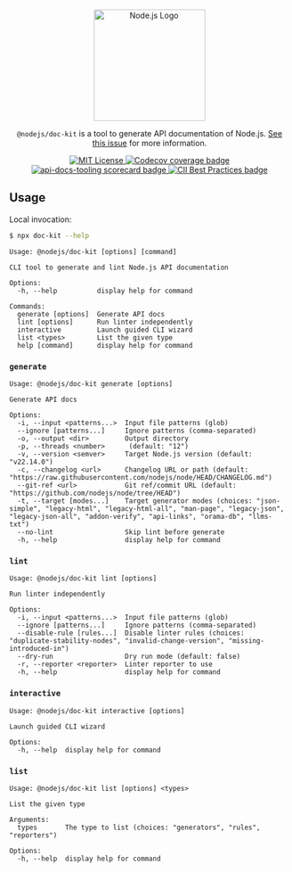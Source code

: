 <p align="center">
  <br />
  <a href="https://nodejs.org">
    <picture>
      <source media="(prefers-color-scheme: dark)" srcset="https://nodejs.org/static/logos/nodejsLight.svg">
      <img src="https://nodejs.org/static/logos/nodejsDark.svg" width="200px" alt="Node.js Logo">
    </picture>
  </a>
</p>

<p align="center">
  <code>@nodejs/doc-kit</code> is a tool to generate API documentation of Node.js. <a href="https://github.com/nodejs/node/issues/52343">See this issue</a> for more information.
</p>

<p align="center">
  <a title="MIT License" href="LICENSE">
    <img src="https://img.shields.io/badge/license-MIT-blue" alt="MIT License" />
  </a>
  <a href="https://codecov.io/gh/nodejs/api-docs-tooling" >
    <img src="https://codecov.io/gh/nodejs/api-docs-tooling/graph/badge.svg?token=TZRUKKDICU" alt="Codecov coverage badge"/>
  </a>
  <a title="scorecard" href="https://securityscorecards.dev/viewer/?uri=github.com/nodejs/api-docs-tooling">
    <img src="https://api.securityscorecards.dev/projects/github.com/nodejs/api-docs-tooling/badge" alt="api-docs-tooling scorecard badge" />
  </a>
  <a href="https://www.bestpractices.dev/projects/29">
    <img src="https://www.bestpractices.dev/projects/29/badge" alt="CII Best Practices badge">
  </a>
</p>

## Usage

Local invocation:

```sh
$ npx doc-kit --help
```

```
Usage: @nodejs/doc-kit [options] [command]

CLI tool to generate and lint Node.js API documentation

Options:
  -h, --help          display help for command

Commands:
  generate [options]  Generate API docs
  lint [options]      Run linter independently
  interactive         Launch guided CLI wizard
  list <types>        List the given type
  help [command]      display help for command
```

### `generate`

```
Usage: @nodejs/doc-kit generate [options]

Generate API docs

Options:
  -i, --input <patterns...>  Input file patterns (glob)
  --ignore [patterns...]     Ignore patterns (comma-separated)
  -o, --output <dir>         Output directory
  -p, --threads <number>      (default: "12")
  -v, --version <semver>     Target Node.js version (default: "v22.14.0")
  -c, --changelog <url>      Changelog URL or path (default: "https://raw.githubusercontent.com/nodejs/node/HEAD/CHANGELOG.md")
  --git-ref <url>            Git ref/commit URL (default: "https://github.com/nodejs/node/tree/HEAD")
  -t, --target [modes...]    Target generator modes (choices: "json-simple", "legacy-html", "legacy-html-all", "man-page", "legacy-json", "legacy-json-all", "addon-verify", "api-links", "orama-db", "llms-txt")
  --no-lint                  Skip lint before generate
  -h, --help                 display help for command
```

### `lint`

```
Usage: @nodejs/doc-kit lint [options]

Run linter independently

Options:
  -i, --input <patterns...>  Input file patterns (glob)
  --ignore [patterns...]     Ignore patterns (comma-separated)
  --disable-rule [rules...]  Disable linter rules (choices: "duplicate-stability-nodes", "invalid-change-version", "missing-introduced-in")
  --dry-run                  Dry run mode (default: false)
  -r, --reporter <reporter>  Linter reporter to use
  -h, --help                 display help for command
```

### `interactive`

```
Usage: @nodejs/doc-kit interactive [options]

Launch guided CLI wizard

Options:
  -h, --help  display help for command
```

### `list`

```
Usage: @nodejs/doc-kit list [options] <types>

List the given type

Arguments:
  types       The type to list (choices: "generators", "rules", "reporters")

Options:
  -h, --help  display help for command
```
